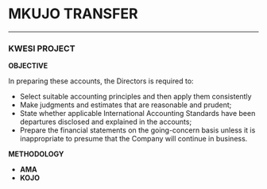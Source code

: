 # MKUJO TRANSFER
***
### KWESI PROJECT
 **OBJECTIVE**
 
In preparing these accounts, the  Directors is required to:
+ Select suitable accounting principles and then apply them consistently
+ Make judgments and estimates that are reasonable and prudent;
+ State whether applicable International Accounting Standards have been departures disclosed and explained in the accounts;
+ Prepare the financial statements on the going-concern basis unless it is inappropriate to presume that the  Company will continue in business.

**METHODOLOGY**
  + **AMA**
  + **KOJO**
